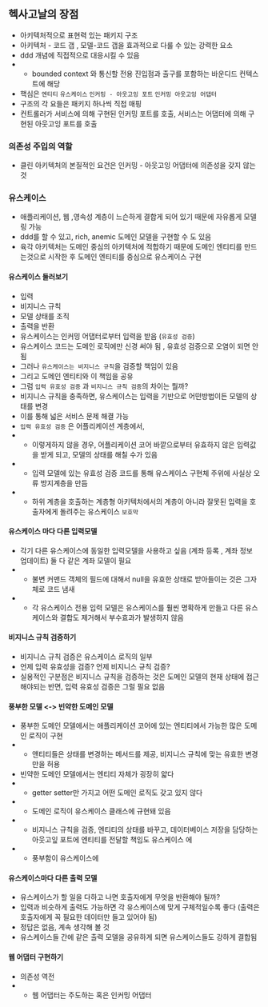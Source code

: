 ## 헥사고날의 장점 
- 아키텍처적으로 표현력 있는 패키지 구조 
- 아키텍처 - 코드 갭  , 모델-코드 갭을 효과적으로 다룰 수  있는 강력한 요소 
- ddd 개념에 직접적으로 대응시킬 수 있음
- - bounded context 와 통신할 전용 진입점과 출구를 포함하는 바운디드 컨텍스트에 해당
- 핵심은 `엔티티` `유스케이스` `인커밍 - 아웃고잉 포트`  `인커밍 아웃고잉 어댑터`
- 구조의 각 요들은 패키지 하나씩 직접 매핑 
- 컨트롤러가 서비스에 의해 구현된 인커밍 포트를 호출, 서비스는 어댑터에 의해 구현된 아웃고잉 포트를 호출

### 의존성 주입의 역할 
- 클린 아키텍처의 본질적인 요건은 인커밍 - 아웃고잉 어댑터에 의존성을 갖지 않는 것 

### 유스케이스 
- 애플리케이션, 웹 ,영속성 계층이  느슨하게 결합게 되어 있기 때문에 자유롭게 모델링 가능 
- ddd를 할 수 있고, rich, anemic 도메인 모델을 구현할 수 도 있음 
- 육각 아키텍처는 도메인 중심의 아키텍처에 적합하기 때문에 도메인 엔티티를 만드는것으로 시작한 후 도메인 엔티티를 중심으로 유스케이스 구현 
#### 유스케이스 둘러보기 
- 입력
- 비지니스 규칙 
- 모델 상태를 조직
- 출력을 반환
- 유스케이스는 인커밍 어댑터로부터 입력을 받음 (`유효성 검증`) 
- 유스케이스 코드는 도메인 로직에만 신경 써야 됨 ,  유효성 검증으로 오염이 되면 안됨
- 그러나 `유스케이스는 비지니스 규칙`을 검증할 책임이 있음
- 그리고 도메인 엔티티와 이 책임을 공유
- 그럼 `입력 유효성 검증` 과 `비지니스 규칙 검증`의 차이는 뭘까?
- 비지니스 규칙을 충족하면, 유스케이스는 입력을 기반으로 어떤방법이든 모델의 상태를 변경
- 이를 통해 넓은 서비스 문제 해결 가능
- `입력 유효성 검증` 은 어플리케이션 계층에서,
- - 이렇게하지 않을 경우, 어플리케이션 코어 바깥으로부터 유효하지 않은 입력값을 받게 되고, 모델의 상태를 해칠 수가 있음 
- - 입력 모델에 있는 유효성 검증 코드를 통해 유스케이스 구현체 주위에 사실상 오류 방지계층을 만듬
- - 하위 계층을 호출하는 계층형 아키텍처에서의 계층이 아니라 잘못된 입력을 호출자에게 돌려주는 유스케이스 `보호막`
#### 유스케이스 마다 다른 입력모델
- 각기 다른 유스케이스에 동일한 입력모델을 사용하고 싶음
(계좌 등록 , 계좌 정보 업데이트) 둘 다 같은 계좌 모델이 필요
- - 불변 커맨드 객체의 필드에 대해서 null을 유효한 상태로 받아들이는 것은 그자체로 코드 냄새
- - 각 유스케이스 전용 입력 모델은 유스케이스를 훨씬 명확하게 만들고 다른 유스케이스와 결합도 제거해서 부수효과가 발생하지 않음 

#### 비지니스 규칙 검증하기
- 비지니스 규칙 검증은 유스케이스 로직의 일부
- 언제 입력 유효성을 검증? 언제 비지니스 규칙 검증?
- 실용적인 구분점은 비지니스 규칙을 검증하는 것은 도메인 모델의  현재 상태에 접근해야되는 반면, 입력 유효성 검증은 그럴 필요 없음

#### 풍부한 모델 <-> 빈약한 도메인 모델 
- 풍부한 도메인 모델에서는 애플리케이션 코어에 있는 엔티티에서 가능한 많은 도메인 로직이 구현 
- - 앤티티들은 상태를 변경하는 메서드를 제공, 비지니스 규칙에 맞는 유효한 변경만을 허용
- 빈약한 도메인 모델에서는 엔티티 자체가 굉장히 얇다
- - getter setter만 가지고 어떤 도메인 로직도 갖고 있지 않다
- - 도메인 로직이 유스케이스 클래스에 규현돼 있음 
- - 비지니스 규칙을 검증, 엔티티의 상태를 바꾸고, 데이터베이스 저장을 담당하는 아웃고잎 포트에 엔티티를 전달할 책임도 유스케이스 에
- - 풍부함이 유스케이스에 
  
#### 유스케이스마다 다른 출력 모델 
- 유스케이스가 할 일을 다하고 나면 호출자에게 무엇을 반환해야 될까?
- 입력과 비슷하게 출력도 가능하면 각 유스케이스에 맞게 구체적일수록 좋다 (출력은 호출자에게 꼭 필요한 데이터만 들고 있어야 됨)
- 정답은 없음, 계속 생각해 볼 것
- 유스케이스들 간에 같은 출력 모델을 공유하게 되면 유스케이스들도 강하게 결합됨

#### 웹 어댑터 구현하기 
- 의존성 역전
- - 웹 어댑터는 주도하는 혹은 인커밍 어댑터 